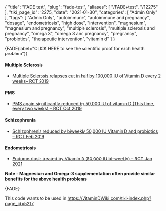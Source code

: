 {
    "title": "FADE test",
    "slug": "fade-test",
    "aliases": [
        "/FADE+test",
        "/12275"
    ],
    "tiki_page_id": 12275,
    "date": "2021-01-30",
    "categories": [
        "Admin Only"
    ],
    "tags": [
        "Admin Only",
        "autoimmune",
        "autoimmune and pregnancy",
        "dosage",
        "endometriosis",
        "high dose",
        "intervention",
        "magnesium",
        "magnesium and pregnancy",
        "multiple sclerosis",
        "multiple sclerosis and pregnancy",
        "omega 3",
        "omega 3 and pregnancy",
        "pregnancy",
        "probiotics",
        "therapeutic intervention",
        "vitamin d"
    ]
}


{FADE(label="CLICK HERE to see the scientific proof for each health problem")}

#### Multiple Sclerosis

* [Multiple Sclerosis relapses cut in half by 100,000 IU of Vitamin D every 2 weeks– RCT 2019](/posts/multiple-sclerosis-relapses-cut-in-half-by-100000-iu-of-vitamin-d-every-2-weeks-rct-2019)

#### PMS

* [PMS again significantly reduced by 50,000 IU of vitamin D (This time, every two weeks) – RCT Oct 2019](/posts/pms-again-significantly-reduced-by-50000-iu-of-vitamin-d-this-time-every-two-weeks-rct)

#### Schizophrenia

* [Schizophrenia reduced by biweekly 50,000 IU Vitamin D and probiotics – RCT Feb 2019](/posts/schizophrenia-reduced-by-biweekly-50000-iu-vitamin-d-and-probiotics-rct)

#### Endometriosis

* [Endometriosis treated by Vitamin D (50,000 IU bi-weekly) – RCT Jan 2021](/posts/endometriosis-treated-by-vitamin-d-50000-iu-bi-weekly-rct)

 **Note - Magnesium and Omega-3 supplementation often provide similar benefits for the above health problems** 

{FADE}

This code wants to be used in <a href="/posts/httpsvitamindwikicomtiki-indexphppage-id5217" style="color: red; text-decoration: underline;" title="This link has an unknown page_id: 5217">https://VitaminDWiki.com/tiki-index.php?page_id=5217</a>